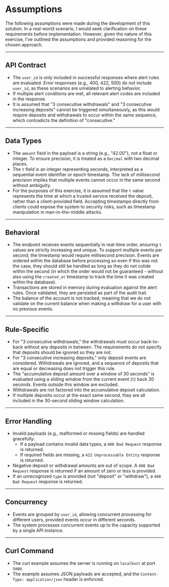 # Assumptions

The following assumptions were made during the development of this solution. In a real-world scenario, I would seek clarification on these requirements before implementation. However, given the nature of this exercise, I've outlined the assumptions and provided reasoning for the chosen approach.

---

## API Contract

- The `user_id` is only included in successful responses where alert rules are evaluated. Error responses (e.g., 400, 422, 500) do not include `user_id`, as these scenarios are unrelated to alerting behavior.
- If multiple alert conditions are met, all relevant alert codes are included in the response.
- It is assumed that "3 consecutive withdrawals" and "3 consecutive increasing deposits" cannot be triggered simultaneously, as this would require deposits and withdrawals to occur within the same sequence, which contradicts the definition of "consecutive."

---

## Data Types

- The `amount` field in the payload is a string (e.g., "42.00"), not a float or integer. To ensure precision, it is treated as a `Decimal` with two decimal places.
- The `t` field is an integer representing seconds, interpreted as a sequential event identifier or epoch timestamp. The lack of millisecond precision implies that multiple events cannot occur in the same second without ambiguity.
- For the purposes of this exercise, it is assumed that the `t` value represents the time at which a trusted service received the deposit, rather than a client-provided field. Accepting timestamps directly from clients could expose the system to security risks, such as timestamp manipulation in man-in-the-middle attacks.

---

## Behavioral

- The endpoint receives events sequentially in real-time order, ensuring `t` values are strictly increasing and unique. To support multiple events per second, the timestamp would require millisecond precision. Events are ordered within the database before processing so even if this was not the case, they should still be handled as long as they do not colide within the second (in which the order would not be guaranteed - without also using the `created_at` timestamp to track the time it was created within the database).
- Transactions are stored in memory during evaluation against the alert rules. Once validated, they are persisted as part of the audit trail.
- The balance of the account is not tracked, meaning that we do not validate on the current balance when making a withdraw for a user with no previous events.

---

## Rule-Specific

- For "3 consecutive withdrawals," the withdrawals must occur back-to-back without any deposits in between. The requirements do not specify that deposits should be ignored so they are not.
- For "3 consecutive increasing deposits," only deposit events are considered. Withdrawals are ignored, and a sequence of deposits that are equal or decreasing does not trigger this rule.
- The "accumulative deposit amount over a window of 30 seconds" is evaluated using a sliding window from the current event (`t`) back 30 seconds. Events outside this window are excluded.
- Withdrawals are not factored into the accumulative deposit calculation.
- If multiple deposits occur at the exact same second, they are all included in the 30-second sliding window calculation.

---

## Error Handling

- Invalid payloads (e.g., malformed or missing fields) are handled gracefully:
  - If a payload contains invalid data types, a `400 Bad Request` response is returned.
  - If required fields are missing, a `422 Unprocessable Entity` response is returned.
- Negative deposit or withdrawal amounts are out of scope. A `400 Bad Request` response is returned if an amount of zero or less is provided.
- If an unrecognized `type` is provided (not "deposit" or "withdraw"), a `400 Bad Request` response is returned.

---

## Concurrency

- Events are grouped by `user_id`, allowing concurrent processing for different users, provided events occur in different seconds.
- The system processes concurrent events up to the capacity supported by a single API instance.

---

## Curl Command

- The curl example assumes the server is running on `localhost` at port `5000`.
- The example assumes JSON payloads are accepted, and the `Content-Type: application/json` header is enforced.
